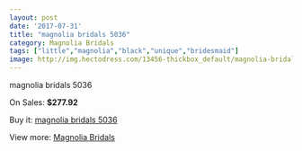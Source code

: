 ```yaml
---
layout: post
date: '2017-07-31'
title: "magnolia bridals 5036"
category: Magnolia Bridals
tags: ["little","magnolia","black","unique","bridesmaid"]
image: http://img.hectodress.com/13456-thickbox_default/magnolia-bridals-5036.jpg
---
```

magnolia bridals 5036

On Sales: **$277.92**
<a href="https://www.hectodress.com/magnolia-bridals/6511-magnolia-bridals-5036.html"><amp-img layout="responsive" width="600" height="600" src="//img.hectodress.com/13456-thickbox_default/magnolia-bridals-5036.jpg" alt="magnolia bridals 5036 0" /></a>
<a href="https://www.hectodress.com/magnolia-bridals/6511-magnolia-bridals-5036.html"><amp-img layout="responsive" width="600" height="600" src="//img.hectodress.com/13458-thickbox_default/magnolia-bridals-5036.jpg" alt="magnolia bridals 5036 1" /></a>
<a href="https://www.hectodress.com/magnolia-bridals/6511-magnolia-bridals-5036.html"><amp-img layout="responsive" width="600" height="600" src="//img.hectodress.com/13457-thickbox_default/magnolia-bridals-5036.jpg" alt="magnolia bridals 5036 2" /></a>

Buy it: [magnolia bridals 5036](https://www.hectodress.com/magnolia-bridals/6511-magnolia-bridals-5036.html "magnolia bridals 5036")

View more: [Magnolia Bridals](https://www.hectodress.com/110-magnolia-bridals "Magnolia Bridals")